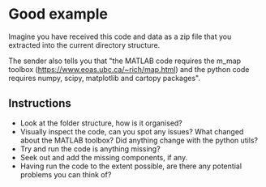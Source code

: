 # Good example

Imagine you have received this code and data as a zip file that you extracted into the current directory structure. 

The sender also tells you that "the MATLAB code requires the m_map toolbox (https://www.eoas.ubc.ca/~rich/map.html) and the python code requires numpy, scipy, matplotlib and cartopy packages". 

## Instructions

* Look at the folder structure, how is it organised?
* Visually inspect the code, can you spot any issues? What changed about the MATLAB toolbox? Did anything change with the python utils?
* Try and run the code is anything missing?
* Seek out and add the missing components, if any.
* Having run the code to the extent possible, are there any potential problems you can think of?